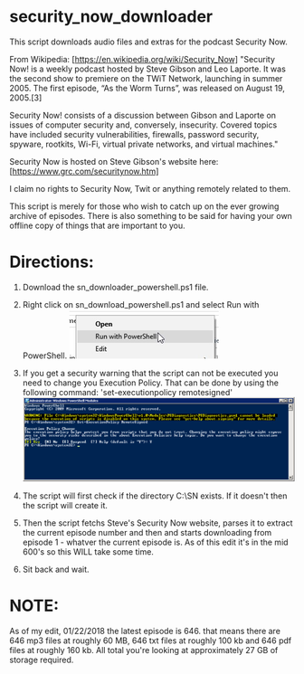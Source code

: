 # security_now_downloader
This script downloads audio files and extras for the podcast Security Now.

From Wikipedia: [https://en.wikipedia.org/wiki/Security_Now]
"Security Now! is a weekly podcast hosted by Steve Gibson and Leo Laporte. It was the second show to premiere on the TWiT Network, launching in summer 2005. The first episode, “As the Worm Turns”, was released on August 19, 2005.[3]

Security Now! consists of a discussion between Gibson and Laporte on issues of computer security and, conversely, insecurity. Covered topics have included security vulnerabilities, firewalls, password security, spyware, rootkits, Wi-Fi, virtual private networks, and virtual machines."

Security Now is hosted on Steve Gibson's website here: [https://www.grc.com/securitynow.htm]

I claim no rights to Security Now, Twit or anything remotely related to them.

This script is merely for those who wish to catch up on the ever growing archive of episodes. There is also something to be said for having your own offline copy of things that are important to you.

Directions:
============================================================================
1) Download the sn_downloader_powershell.ps1 file.

2) Right click on sn_download_powershell.ps1 and select Run with PowerShell.
    ![Run With PowerShell](https://github.com/pmcfarland/security_now_downloader/blob/master/sn_downloader_run_with.PNG)

3) If you get a security warning that the script can not be executed you need to change you Execution Policy. That can be done by using the following command: 'set-executionpolicy remotesigned'
    ![Change Execution Policy](https://github.com/pmcfarland/security_now_downloader/blob/master/PS1.png)

4) The script will first check if the directory C:\SN exists. If it doesn't then the script will create it.

5) Then the script fetchs Steve's Security Now website, parses it to extract the current episode number and then and starts downloading from episode 1 - whatver the current episode is. As of this edit it's in the mid 600's so this WILL take some time.

6) Sit back and wait.

NOTE:
=============================================================================
As of my edit, 01/22/2018 the latest episode is 646. that means there are 646 mp3 files at roughly 60 MB, 646 txt files at roughly 100 kb and 646 pdf files at roughly 160 kb. All total you're looking at approximately 27 GB of storage required.
